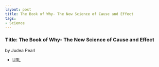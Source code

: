 ```yaml
---
layout: post
title: The Book of Why- The New Science of Cause and Effect
tags:
- Science
---
```



###  Title: The Book of Why- The New Science of Cause and Effect  
by Judea Pearl 
- [URL](https://www.amazon.com/Book-Why-Science-Cause-Effect/dp/046509760X)

